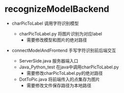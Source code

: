 # recognizeModelBackend
- charPicToLabel 调用字符识别模型
  - charPicToLabel.py 将图片识别为对应label
    - 需要修改模型和图片的绝对路径

- connectModelAndFrontend 手写字符识别前后端交互
  - ServerSide.java 服务器端入口
  - Java_Python_test 在java中调用charPicToLabel.py
    - 需要修改charPicToLabel.py的绝对路径
  - DotToPic.java 将前端传入的点集存为图片
    - 需要修改文件保存路径为本地路径
